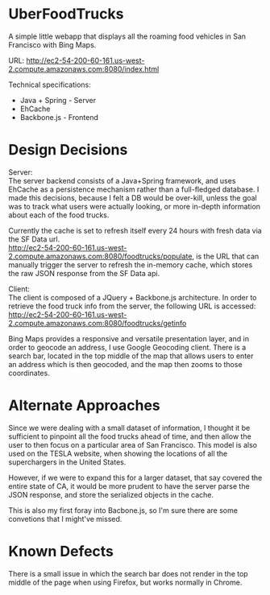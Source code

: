 UberFoodTrucks
==============

A simple little webapp that displays all the roaming food vehicles in San Francisco with Bing Maps.

URL: http://ec2-54-200-60-161.us-west-2.compute.amazonaws.com:8080/index.html

Technical specifications:
<ul>
<li>Java + Spring - Server
<li>EhCache 
<li>Backbone.js - Frontend
</ul>

Design Decisions
============

Server:<BR>
The server backend consists of a Java+Spring framework, and uses EhCache as a persistence mechanism rather than a full-fledged database.
I made this decisions, because I felt a DB would be over-kill, unless the goal was to track what users were actually 
looking, or more in-depth information about each of the food trucks.

Currently the cache is set to refresh itself every 24 hours with fresh data via the SF Data url. <BR>
http://ec2-54-200-60-161.us-west-2.compute.amazonaws.com:8080/foodtrucks/populate, is the URL that can manually trigger
the server to refresh the in-memory cache, which stores the raw JSON response from the SF Data api.

Client:<BR>
The client is composed of a JQuery + Backbone.js architecture. In order to retrieve the food truck info from the server, the following URL is
accessed:<BR>
http://ec2-54-200-60-161.us-west-2.compute.amazonaws.com:8080/foodtrucks/getinfo

Bing Maps provides a responsive and versatile presentation layer, and in order to geocode an address, I use Google Geocoding client.
There is a search bar, located in the top middle of the map that allows users to enter an address which is then geocoded, and the map
then zooms to those coordinates.

Alternate Approaches
============
Since we were dealing with a small dataset of information, I thought it be sufficient to pinpoint all the food trucks ahead of time,
and then allow the user to then focus on a particular area of San Francisco. This model is also used on the TESLA website, when showing 
the locations of all the superchargers in the United States.

However, if we were to expand this for a larger dataset, that say covered the entire state of CA, it would be more prudent to have the server
parse the JSON response, and store the serialized objects in the cache.

This is also my first foray into Bacbone.js, so I'm sure there are some convetions that I might've missed.

Known Defects
============
There is a small issue in which the search bar does not render in the top middle of the page when using Firefox, but works normally in Chrome.

